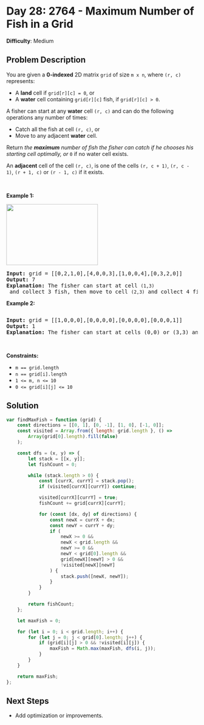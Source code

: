 
# Day 28: 2764 - Maximum Number of Fish in a Grid

**Difficulty**: Medium

## Problem Description
<p>You are given a <strong>0-indexed</strong> 2D matrix <code>grid</code> of size <code>m x n</code>, where <code>(r, c)</code> represents:</p>

<ul>
	<li>A <strong>land</strong> cell if <code>grid[r][c] = 0</code>, or</li>
	<li>A <strong>water</strong> cell containing <code>grid[r][c]</code> fish, if <code>grid[r][c] &gt; 0</code>.</li>
</ul>

<p>A fisher can start at any <strong>water</strong> cell <code>(r, c)</code> and can do the following operations any number of times:</p>

<ul>
	<li>Catch all the fish at cell <code>(r, c)</code>, or</li>
	<li>Move to any adjacent <strong>water</strong> cell.</li>
</ul>

<p>Return <em>the <strong>maximum</strong> number of fish the fisher can catch if he chooses his starting cell optimally, or </em><code>0</code> if no water cell exists.</p>

<p>An <strong>adjacent</strong> cell of the cell <code>(r, c)</code>, is one of the cells <code>(r, c + 1)</code>, <code>(r, c - 1)</code>, <code>(r + 1, c)</code> or <code>(r - 1, c)</code> if it exists.</p>

<p>&nbsp;</p>
<p><strong class="example">Example 1:</strong></p>
<img alt="" src="https://assets.leetcode.com/uploads/2023/03/29/example.png" style="width: 241px; height: 161px;" />
<pre>
<strong>Input:</strong> grid = [[0,2,1,0],[4,0,0,3],[1,0,0,4],[0,3,2,0]]
<strong>Output:</strong> 7
<strong>Explanation:</strong> The fisher can start at cell <code>(1,3)</code> and collect 3 fish, then move to cell <code>(2,3)</code>&nbsp;and collect 4 fish.
</pre>

<p><strong class="example">Example 2:</strong></p>
<img alt="" src="https://assets.leetcode.com/uploads/2023/03/29/example2.png" />
<pre>
<strong>Input:</strong> grid = [[1,0,0,0],[0,0,0,0],[0,0,0,0],[0,0,0,1]]
<strong>Output:</strong> 1
<strong>Explanation:</strong> The fisher can start at cells (0,0) or (3,3) and collect a single fish. 
</pre>

<p>&nbsp;</p>
<p><strong>Constraints:</strong></p>

<ul>
	<li><code>m == grid.length</code></li>
	<li><code>n == grid[i].length</code></li>
	<li><code>1 &lt;= m, n &lt;= 10</code></li>
	<li><code>0 &lt;= grid[i][j] &lt;= 10</code></li>
</ul>



## Solution
```javascript
var findMaxFish = function (grid) {
    const directions = [[0, 1], [0, -1], [1, 0], [-1, 0]];
    const visited = Array.from({ length: grid.length }, () =>
        Array(grid[0].length).fill(false)
    );

    const dfs = (x, y) => {
        let stack = [[x, y]];
        let fishCount = 0;

        while (stack.length > 0) {
            const [currX, currY] = stack.pop();
            if (visited[currX][currY]) continue;

            visited[currX][currY] = true;
            fishCount += grid[currX][currY];

            for (const [dx, dy] of directions) {
                const newX = currX + dx;
                const newY = currY + dy;
                if (
                    newX >= 0 &&
                    newX < grid.length &&
                    newY >= 0 &&
                    newY < grid[0].length &&
                    grid[newX][newY] > 0 &&
                    !visited[newX][newY]
                ) {
                    stack.push([newX, newY]);
                }
            }
        }

        return fishCount;
    };

    let maxFish = 0;

    for (let i = 0; i < grid.length; i++) {
        for (let j = 0; j < grid[0].length; j++) {
            if (grid[i][j] > 0 && !visited[i][j]) {
                maxFish = Math.max(maxFish, dfs(i, j));
            }
        }
    }

    return maxFish;
};

```


## Next Steps
- Add optimization or improvements.
